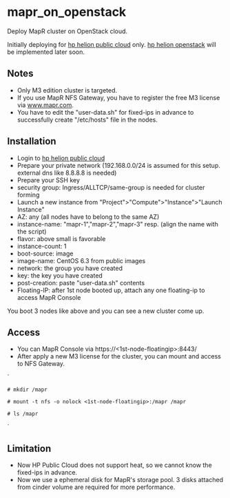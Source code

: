 mapr_on_openstack
=================

Deploy MapR cluster on OpenStack cloud.

Initially deploying for [hp helion public cloud](https://horizon.hpcloud.com) only.
[hp helion openstack](https://helion.hpwsportal.com/) will be implemented later soon.

Notes
-----
* Only M3 edition cluster is targeted.
* If you use MapR NFS Gateway, you have to register the free M3 license via www.mapr.com.
* You have to edit the "user-data.sh" for fixed-ips in advance to successfully create "/etc/hosts" file in the nodes.
 
Installation
------------
* Login to [hp helion public cloud](https://horizon.hpcloud.com)
* Prepare your private network (192.168.0.0/24 is assumed for this setup. external dns like 8.8.8.8 is needed)
* Prepare your SSH key
* security group: Ingress/ALLTCP/same-group is needed for cluster forming
* Launch a new instance from "Project">"Compute">"Instance">"Launch Instance"
* AZ: any (all nodes have to belong to the same AZ)
* instance-name: "mapr-1","mapr-2","mapr-3" resp. (align the name with the script)
* flavor: above small is favorable
* instance-count: 1
* boot-source: image
* image-name: CentOS 6.3 from public images
* network: the group you have created
* key: the key you have created
* post-creation: paste "user-data.sh" contents
* Floating-IP: after 1st node booted up, attach any one floating-ip to access MapR Console

You boot 3 nodes like above and you can see a new cluster come up.

Access
------
* You can MapR Console via https://<1st-node-floatingip>:8443/
* After apply a new M3 license for the cluster, you can mount and access to NFS Gateway.

`
    
    # mkdir /mapr
    
    # mount -t nfs -o nolock <1st-node-floatingip>:/mapr /mapr
    
    # ls /mapr  
`

Limitation
----------
* Now HP Public Cloud does not support heat, so we cannot know the fixed-ips in advance.
* Now we use a ephemeral disk for MapR's storage pool. 3 disks attached from cinder volume are required for more performance.
